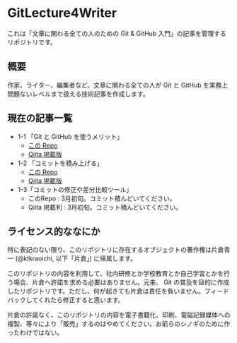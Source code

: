# GitLecture4Writer

これは「文章に関わる全ての人のための Git & GitHub 入門」の記事を管理するリポジトリです。

## 概要

作家、ライター、編集者など、文章に関わる全ての人が Git と GitHub を実務上問題ないレベルまで扱える技術記事を作成します。

## 現在の記事一覧

- 1-1 「Git と GitHub を使うメリット」
  - [この Repo](Chapter1/Chapter1_1.md)
  - [Qiita 掲載版](https://qiita.com/ktkraoichi/items/6b31644e4832882310d8)
- 1-2 「コミットを積み上げる」
  - [この Repo](Chapter1/Chapter1_2.md)
  - [Qiita 掲載版](https://qiita.com/ktkraoichi/items/1c60e7eba1ec9c570518)
- 1-3「コミットの修正や差分比較ツール」
  - このRepo : 3月初旬。コミット積んどいてください。
  - Qiita 掲載判 : 3月初旬。コミット積んどいてください。

## ライセンス的ななにか

特に表記のない限り、このリポジトリに存在するオブジェクトの著作権は片倉青一 (@ktkraoichi, 以下「片倉」) に帰属します。

このリポジトリの内容を利用して、社内研修とか学校教育とか自己学習とかを行う場合、片倉へ許諾を求める必要はありません。元来、 Git の普及を目的に作成したリポジトリです。ただし、何が起きても片倉は責任を負いません。フィードバックしてくれたら修正すると思います。

片倉の許諾なく、このリポジトリの内容を電子書籍化、印刷、電磁記録媒体への複製、等々により「販売」するのはやめてください。お前らのシノギのために作ったわけではない。
